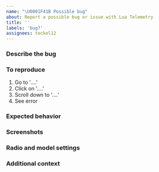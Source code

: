 ```yaml
---
name: "\U0001F41B Possible bug"
about: Report a possible bug or issue with Lua Telemetry
title: ''
labels: 'bug?'
assignees: teckel12
---
```


### Describe the bug
<!-- A clear and concise description of the bug and specify the transmitter model (ie: X9D, X7, Horus X10S)  -->

### To reproduce
<!-- Steps to reproduce the behavior, example:  -->
1. Go to '....'
2. Click on '....'
3. Scroll down to '....'
4. See error

### Expected behavior
<!-- A clear and concise description of what you expected to happen.  -->

### Screenshots
<!-- If applicable, add screenshots to help explain your problem.  -->

### Radio and model settings
<!-- Below are the instructions for exporting radio and model settings that are needed to simulate (and hopefully reproduce) your problem:

1. Connect transmitter to computer using standard method (trim in, power, connect USB) see: https://youtu.be/GAETmZsKqwY?t=2m13s
2. From your transmitter's '\SCRIPTS\TELEMETRY\iNav\cfg' folder, copy the contents '*.dat' to your computer
3. Run OpenTX Companion
4. From 'Read/Write' menu, select 'Read Models and Settings From Radio'
5. Note the model number/name you're using when having the issue
6. From 'File' menu, select 'Save As...' and save radio models and settings to OTX file
7. ZIP the OTX file and the '*.dat' files and attach it to this issue
8. Make sure you specify the model number/name from your transmitter when having the issue
-->

### Additional context
<!-- Add any other context about the problem here.  -->
